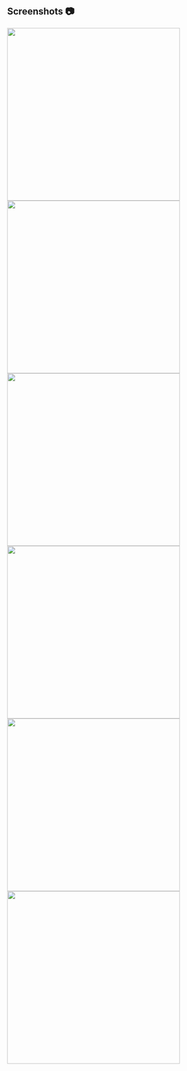 ## Screenshots 📷

<div display="inline">
<img src="./img/img01.jpg" width="400px">
<img src="./img/img02.jpg" width="400px">
<img src="./img/img04.jpg" width="400px">
<img src="./img/img03.jpg" width="400px">
<img src="./img/img06.jpg" width="400px">
<img src="./img/img05.jpg" width="400px">
</div>
